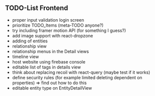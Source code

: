 ## TODO-List Frontend

- proper input validation login screen
- prioritize TODO_Items (meta-TODO anyone?)
- try including framer motion API (for something I guess?)
- add image support with react-dropzone
- adding of entities
- relationship view
- relationship menus in the Detail views
- timeline view
- host website using firebase console
- editable list of tags in details view
- think about replacing recoil with react-query (maybe test if it works)
- define security rules (for example limited deleting dependent on properties) => find out how to do this
- editable entity type on EntityDetailView

